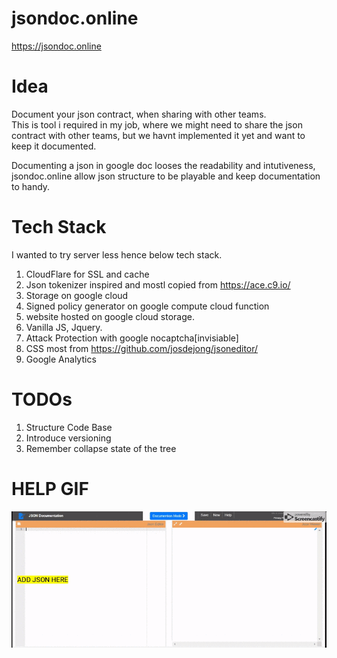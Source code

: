 # jsondoc.online
https://jsondoc.online

# Idea
Document your json contract, when sharing with other teams.     
This is tool i required in my job, where we might need to share the json contract with other teams, but we havnt implemented it yet and want to keep it documented.   


Documenting a json in google doc looses the readability and intutiveness, jsondoc.online allow json structure to be playable and keep documentation to handy.

# Tech Stack

I wanted to try server less hence below tech stack.

1. CloudFlare for SSL and cache
2. Json tokenizer inspired and mostl copied from https://ace.c9.io/
3. Storage on google cloud
4. Signed policy generator on google compute cloud function
5. website hosted on google cloud storage.
6. Vanilla JS, Jquery.
7. Attack Protection with google nocaptcha[invisiable]
8. CSS most from https://github.com/josdejong/jsoneditor/
9. Google Analytics

# TODOs
1. Structure Code Base
2. Introduce versioning
3. Remember collapse state of the tree


# HELP GIF

![helpGIF](/helpGIF.gif)
